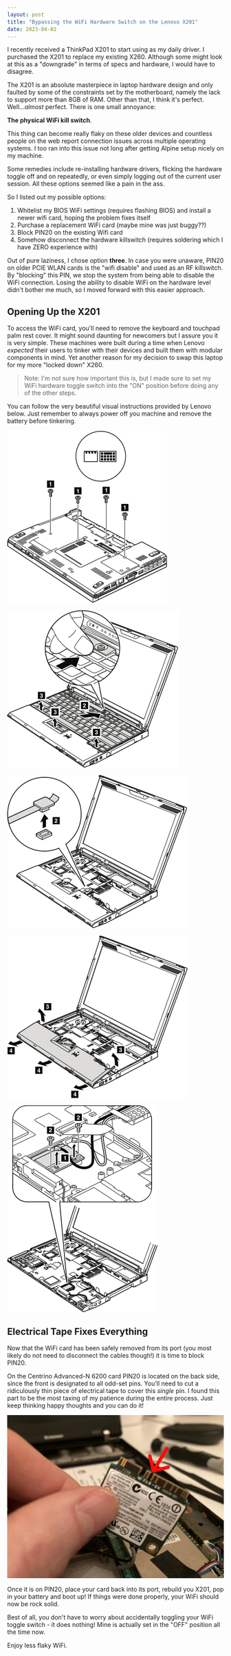 ```yaml
---
layout: post
title: "Bypassing the WiFi Hardware Switch on the Lenovo X201"
date: 2023-04-02
---
```



I recently received a ThinkPad X201 to start using as my daily driver. I purchased the X201 to replace my existing X260. Although some might look at this as a "downgrade" in terms of specs and hardware, I would have to disagree. 

The X201 is an absolute masterpiece in laptop hardware design and only faulted by some of the constraints set by the motherboard, namely the lack to support more than 8GB of RAM. Other than that, I think it's perfect. Well...*almost* perfect. There is one small annoyance:

**The physical WiFi kill switch**.

This thing can become really flaky on these older devices and countless people on the web report connection issues across multiple operating systems. I too ran into this issue not long after getting Alpine setup nicely on my machine.

Some remedies include re-installing hardware drivers, flicking the hardware toggle off and on repeatedly, or even simply logging out of the current user session. All these options seemed like a pain in the ass.

So I listed out my possible options:

1. Whitelist my BIOS WiFi settings (requires flashing BIOS) and install a newer wifi card, hoping the problem fixes itself
2. Purchase a replacement WiFi card (maybe mine was just buggy??)
3. Block PIN20 on the existing Wifi card
4. Somehow disconnect the hardware killswitch (requires soldering which I have ZERO experience with)

Out of pure laziness, I chose option **three**. In case you were unaware, PIN20 on older PCIE WLAN cards is the "wifi disable" and used as an RF killswitch. By "blocking" this PIN, we stop the system from being able to disable the WiFi connection. Losing the ability to disable WiFi on the hardware level didn't bother me much, so I moved forward with this easier approach.

## Opening Up the X201

To access the WiFi card, you'll need to remove the keyboard and touchpad palm rest cover. It might sound daunting for newcomers but I assure you it is very simple. These machines were built during a time when Lenovo *expected* their users to tinker with their devices and built them with modular components in mind. Yet another reason for my decision to swap this laptop for my more "locked down" X260.

> Note: I'm not sure how important this is, but I made sure to set my WiFi hardware toggle switch into the "ON" position before doing any of the other steps.

You can follow the very beautiful visual instructions provided by Lenovo below. Just remember to always power off you machine and remove the battery before tinkering.

![Unscrew the main keyboard and touchpad screws on the back of the laptop](/public/images/x201-1.png)

![Gently push the keyboard towards the screen to remove](/public/images/x201-2.png)

![The keyboard cable is very fragile, remove it carefully](/public/images/x201-3.png)

![Slide the palm rest down and away from the laptop to remove safely](/public/images/x201-4.png)

![Remove the two screws on the WiFi card to access it](/public/images/x201-5.png)

## Electrical Tape Fixes Everything

Now that the WiFi card has been safely removed from its port (you most likely do not need to disconnect the cables though!) it is time to block PIN20.

On the Centrino Advanced-N 6200 card PIN20 is located on the back side, since the front is designated to all odd-set pins. You'll need to cut a ridiculously thin piece of electrical tape to cover this *single* pin. I found this part to be the most taxing of my patience during the entire process. Just keep thinking happy thoughts and you can do it!

![My hacky electrical tape job on PIN20](/public/images/x201-tape.jpg)

Once it is on PIN20, place your card back into its port, rebuild you X201, pop in your battery and boot up! If things were done properly, your WiFi should now be rock solid.

Best of all, you don't have to worry about accidentally toggling your WiFi toggle switch - it does nothing! Mine is actually set in the "OFF" position all the time now.

Enjoy less flaky WiFi.

